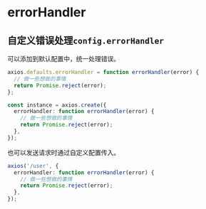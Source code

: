# errorHandler

## 自定义错误处理`config.errorHandler`

可以添加到默认配置中，统一处理错误。

```ts
axios.defaults.errorHandler = function errorHandler(error) {
  // 做一些想做的事情
  return Promise.reject(error);
};

const instance = axios.create({
  errorHandler: function errorHandler(error) {
    // 做一些想做的事情
    return Promise.reject(error);
  },
});
```

也可以发送请求时通过自定义配置传入。

```ts
axios('/user', {
  errorHandler: function errorHandler(error) {
    // 做一些想做的事情
    return Promise.reject(error);
  },
});
```
